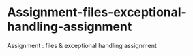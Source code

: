 # Assignment-files-exceptional-handling-assignment
Assignment : files &amp; exceptional handling assignment
